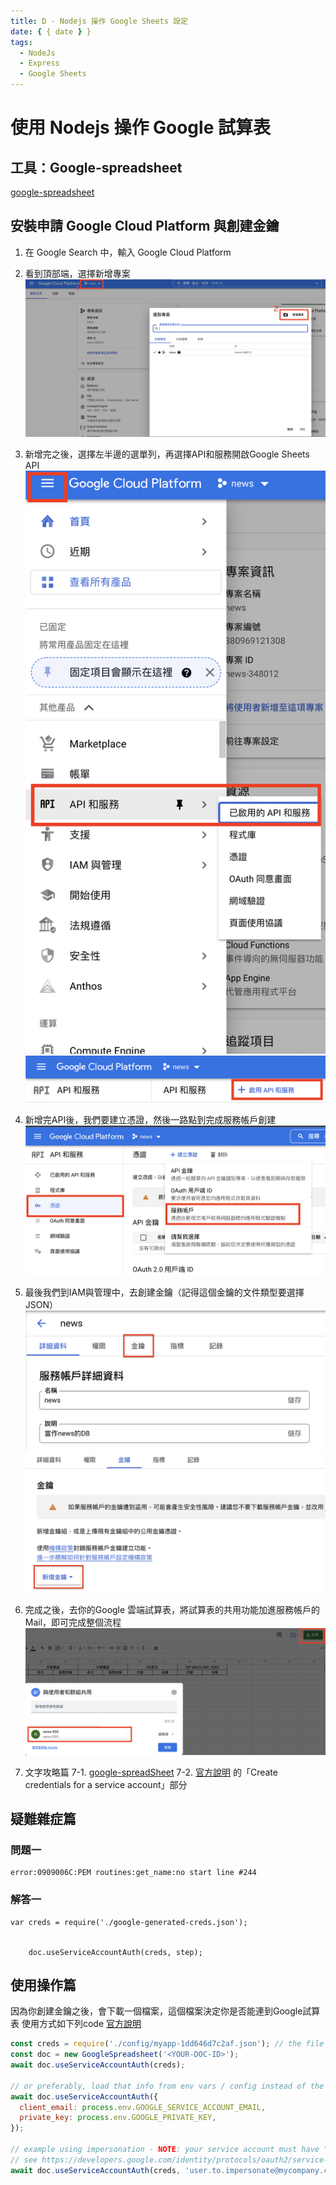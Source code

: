 ```yaml
---
title: D - Nodejs 操作 Google Sheets 設定
date: { { date } }
tags:
  - NodeJs
  - Express
  - Google Sheets
---
```


# 使用 Nodejs 操作 Google 試算表
## 工具：Google-spreadsheet
[google-spreadsheet](https://theoephraim.github.io/node-google-spreadsheet/#/)

## 安裝申請 Google Cloud Platform 與創建金鑰

1. 在 Google Search 中，輸入 Google Cloud Platform
2. 看到頂部端，選擇新增專案
![new](../../dbimg/googlesheets/2.png)
3. 新增完之後，選擇左半邊的選單列，再選擇API和服務開啟Google Sheets API
![new](../../dbimg/googlesheets/4.png)
![new](../../dbimg/googlesheets/5.png) 
4. 新增完API後，我們要建立憑證，然後一路點到完成服務帳戶創建
![new](../../dbimg/googlesheets/7.png) 
5. 最後我們到IAM與管理中，去創建金鑰（記得這個金鑰的文件類型要選擇JSON）
![new](../../dbimg/googlesheets/9.png) 
![new](../../dbimg/googlesheets/10.png)
6. 完成之後，去你的Google 雲端試算表，將試算表的共用功能加進服務帳戶的Mail，即可完成整個流程
![new](../../dbimg/googlesheets/11.png)

7. 文字攻略篇
  7-1. [google-spreadSheet](https://theoephraim.github.io/node-google-spreadsheet/#/getting-started/authentication?id=service-account)
  7-2. [官方說明](https://developers.google.com/workspace/guides/create-credentials) 的「Create credentials for a service account」部分

## 疑難雜症篇
### 問題一
```
error:0909006C:PEM routines:get_name:no start line #244
```
### 解答一
```
var creds = require('./google-generated-creds.json');


    doc.useServiceAccountAuth(creds, step);
```
## 使用操作篇
因為你創建金鑰之後，會下載一個檔案，這個檔案決定你是否能連到Google試算表
使用方式如下列code
[官方說明](https://theoephraim.github.io/node-google-spreadsheet/#/getting-started/authentication?id=service-account)
```javascript
const creds = require('./config/myapp-1dd646d7c2af.json'); // the file saved above
const doc = new GoogleSpreadsheet('<YOUR-DOC-ID>');
await doc.useServiceAccountAuth(creds);

// or preferably, load that info from env vars / config instead of the file
await doc.useServiceAccountAuth({
  client_email: process.env.GOOGLE_SERVICE_ACCOUNT_EMAIL,
  private_key: process.env.GOOGLE_PRIVATE_KEY,
});

// example using impersonation - NOTE: your service account must have "domain-wide delegation" enabled
// see https://developers.google.com/identity/protocols/oauth2/service-account#delegatingauthority
await doc.useServiceAccountAuth(creds, 'user.to.impersonate@mycompany.com');
```

